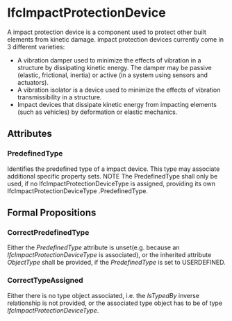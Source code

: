 # IfcImpactProtectionDevice

A impact protection device is a component used to protect other built elements from kinetic damage. impact protection devices currently come in 3 different varieties:
* A vibration damper used to minimize the effects of vibration in a structure by dissipating kinetic energy. The damper may be passive (elastic, frictional, inertia) or active (in a system using sensors and actuators).
* A vibration isolator is a device used to minimize the effects of vibration transmissibility in a structure.
* Impact devices that dissipate kinetic energy from impacting elements (such as vehicles) by deformation or elastic mechanics.

## Attributes

### PredefinedType
Identifies the predefined type of a impact device. This type may associate additional specific property sets.
NOTE  The PredefinedType shall only be used, if no IfcImpactProtectionDeviceType is assigned, providing its own IfcImpactProtectionDeviceType .PredefinedType.

## Formal Propositions

### CorrectPredefinedType
Either the _PredefinedType_ attribute is unset(e.g. because an _IfcImpactProtectionDeviceType_ is associated), or the inherited attribute _ObjectType_ shall be provided, if the _PredefinedType_ is set to USERDEFINED.

### CorrectTypeAssigned
Either there is no type object associated, i.e. the _IsTypedBy_ inverse relationship is not provided, or the associated type object has to be of type _IfcImpactProtectionDeviceType_.
